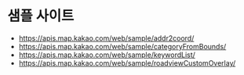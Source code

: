 # 샘플 사이트
- https://apis.map.kakao.com/web/sample/addr2coord/
- https://apis.map.kakao.com/web/sample/categoryFromBounds/
- https://apis.map.kakao.com/web/sample/keywordList/
- https://apis.map.kakao.com/web/sample/roadviewCustomOverlay/